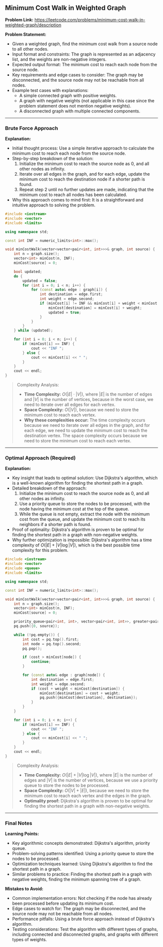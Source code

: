## Minimum Cost Walk in Weighted Graph

**Problem Link:** https://leetcode.com/problems/minimum-cost-walk-in-weighted-graph/description

**Problem Statement:**
- Given a weighted graph, find the minimum cost walk from a source node to all other nodes.
- Input format and constraints: The graph is represented as an adjacency list, and the weights are non-negative integers.
- Expected output format: The minimum cost to reach each node from the source node.
- Key requirements and edge cases to consider: The graph may be disconnected, and the source node may not be reachable from all nodes.
- Example test cases with explanations:
  - A simple connected graph with positive weights.
  - A graph with negative weights (not applicable in this case since the problem statement does not mention negative weights).
  - A disconnected graph with multiple connected components.

---

### Brute Force Approach

**Explanation:**
- Initial thought process: Use a simple iterative approach to calculate the minimum cost to reach each node from the source node.
- Step-by-step breakdown of the solution:
  1. Initialize the minimum cost to reach the source node as 0, and all other nodes as infinity.
  2. Iterate over all edges in the graph, and for each edge, update the minimum cost to reach the destination node if a shorter path is found.
  3. Repeat step 2 until no further updates are made, indicating that the minimum cost to reach all nodes has been calculated.
- Why this approach comes to mind first: It is a straightforward and intuitive approach to solving the problem.

```cpp
#include <iostream>
#include <vector>
#include <limits>

using namespace std;

const int INF = numeric_limits<int>::max();

void minCostWalk(vector<vector<pair<int, int>>>& graph, int source) {
    int n = graph.size();
    vector<int> minCost(n, INF);
    minCost[source] = 0;

    bool updated;
    do {
        updated = false;
        for (int i = 0; i < n; i++) {
            for (const auto& edge : graph[i]) {
                int destination = edge.first;
                int weight = edge.second;
                if (minCost[i] != INF && minCost[i] + weight < minCost[destination]) {
                    minCost[destination] = minCost[i] + weight;
                    updated = true;
                }
            }
        }
    } while (updated);

    for (int i = 0; i < n; i++) {
        if (minCost[i] == INF) {
            cout << "INF ";
        } else {
            cout << minCost[i] << " ";
        }
    }
    cout << endl;
}
```

> Complexity Analysis:
> - **Time Complexity:** $O(|E| \cdot |V|)$, where $|E|$ is the number of edges and $|V|$ is the number of vertices, because in the worst case, we need to iterate over all edges for each vertex.
> - **Space Complexity:** $O(|V|)$, because we need to store the minimum cost to reach each vertex.
> - **Why these complexities occur:** The time complexity occurs because we need to iterate over all edges in the graph, and for each edge, we need to update the minimum cost to reach the destination vertex. The space complexity occurs because we need to store the minimum cost to reach each vertex.

---

### Optimal Approach (Required)

**Explanation:**
- Key insight that leads to optimal solution: Use Dijkstra's algorithm, which is a well-known algorithm for finding the shortest path in a graph.
- Detailed breakdown of the approach:
  1. Initialize the minimum cost to reach the source node as 0, and all other nodes as infinity.
  2. Use a priority queue to store the nodes to be processed, with the node having the minimum cost at the top of the queue.
  3. While the queue is not empty, extract the node with the minimum cost from the queue, and update the minimum cost to reach its neighbors if a shorter path is found.
- Proof of optimality: Dijkstra's algorithm is proven to be optimal for finding the shortest path in a graph with non-negative weights.
- Why further optimization is impossible: Dijkstra's algorithm has a time complexity of $O(|E| + |V| \log |V|)$, which is the best possible time complexity for this problem.

```cpp
#include <iostream>
#include <vector>
#include <queue>
#include <limits>

using namespace std;

const int INF = numeric_limits<int>::max();

void minCostWalk(vector<vector<pair<int, int>>>& graph, int source) {
    int n = graph.size();
    vector<int> minCost(n, INF);
    minCost[source] = 0;

    priority_queue<pair<int, int>, vector<pair<int, int>>, greater<pair<int, int>>> pq;
    pq.push({0, source});

    while (!pq.empty()) {
        int cost = pq.top().first;
        int node = pq.top().second;
        pq.pop();

        if (cost > minCost[node]) {
            continue;
        }

        for (const auto& edge : graph[node]) {
            int destination = edge.first;
            int weight = edge.second;
            if (cost + weight < minCost[destination]) {
                minCost[destination] = cost + weight;
                pq.push({minCost[destination], destination});
            }
        }
    }

    for (int i = 0; i < n; i++) {
        if (minCost[i] == INF) {
            cout << "INF ";
        } else {
            cout << minCost[i] << " ";
        }
    }
    cout << endl;
}
```

> Complexity Analysis:
> - **Time Complexity:** $O(|E| + |V| \log |V|)$, where $|E|$ is the number of edges and $|V|$ is the number of vertices, because we use a priority queue to store the nodes to be processed.
> - **Space Complexity:** $O(|V| + |E|)$, because we need to store the minimum cost to reach each vertex and the edges in the graph.
> - **Optimality proof:** Dijkstra's algorithm is proven to be optimal for finding the shortest path in a graph with non-negative weights.

---

### Final Notes

**Learning Points:**
- Key algorithmic concepts demonstrated: Dijkstra's algorithm, priority queue.
- Problem-solving patterns identified: Using a priority queue to store the nodes to be processed.
- Optimization techniques learned: Using Dijkstra's algorithm to find the shortest path in a graph.
- Similar problems to practice: Finding the shortest path in a graph with negative weights, finding the minimum spanning tree of a graph.

**Mistakes to Avoid:**
- Common implementation errors: Not checking if the node has already been processed before updating its minimum cost.
- Edge cases to watch for: The graph may be disconnected, and the source node may not be reachable from all nodes.
- Performance pitfalls: Using a brute force approach instead of Dijkstra's algorithm.
- Testing considerations: Test the algorithm with different types of graphs, including connected and disconnected graphs, and graphs with different types of weights.
